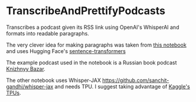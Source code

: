 # TranscribeAndPrettifyPodcasts
Transcribes a podcast given its RSS link using OpenAI's WhisperAI and formats into readable paragraphs.

The very clever idea for making paragraphs was taken from [this notebook](https://github.com/poloniki/quint/blob/master/notebooks/Chunking%20text%20into%20paragraphs.ipynb) and uses Hugging Face's [sentence-transformers](https://huggingface.co/sentence-transformers)

The example podcast used in the notebook is a Russian book podcast [Knizhnyy Bazar](https://tehnikarechi.studio/podcasts/knizhnyy-bazar).

The other notebook uses Whisper-JAX https://github.com/sanchit-gandhi/whisper-jax and needs TPU. I suggest taking advantage of [Kaggle's TPUs](https://www.kaggle.com/docs/tpu). 
